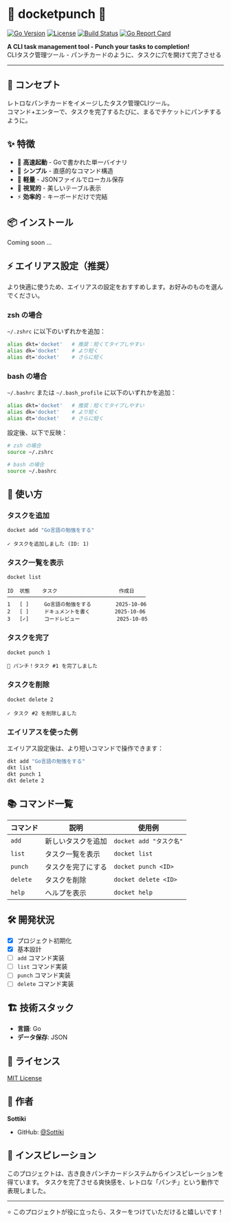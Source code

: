 # 🦞 docketpunch 🥊

[![Go Version](https://img.shields.io/badge/Go-1.23+-00ADD8?style=flat&logo=go)](https://go.dev/)
[![License](https://img.shields.io/badge/license-MIT-blue.svg)](LICENSE)
[![Build Status](https://github.com/Sottiki/docketpunch/workflows/CI/badge.svg)](https://github.com/Sottiki/docketpunch/actions)
[![Go Report Card](https://goreportcard.com/badge/github.com/Sottiki/docketpunch)](https://goreportcard.com/report/github.com/Sottiki/docketpunch)

**A CLI task management tool - Punch your tasks to completion!**  
CLIタスク管理ツール - パンチカードのように、タスクに穴を開けて完了させる

---

## 🎫 コンセプト

レトロなパンチカードをイメージしたタスク管理CLIツール。  
コマンド+エンターで、タスクを完了するたびに、まるでチケットにパンチするように。


## ✨ 特徴

- 🚀 **高速起動** - Goで書かれた単一バイナリ
- 📝 **シンプル** - 直感的なコマンド構造
- 💾 **軽量** - JSONファイルでローカル保存
- 🎨 **視覚的** - 美しいテーブル表示
- ⚡ **効率的** - キーボードだけで完結

## 📦 インストール

Coming soon ...

## ⚡ エイリアス設定（推奨）

より快適に使うため、エイリアスの設定をおすすめします。お好みのものを選んでください。

### zsh の場合

`~/.zshrc` に以下のいずれかを追加：

```bash
alias dkt='docket'   # 推奨：短くてタイプしやすい
alias dk='docket'    # より短く
alias dt='docket'    # さらに短く
```

### bash の場合

`~/.bashrc` または `~/.bash_profile` に以下のいずれかを追加：

```bash
alias dkt='docket'   # 推奨：短くてタイプしやすい
alias dk='docket'    # より短く
alias dt='docket'    # さらに短く
```

設定後、以下で反映：

```bash
# zsh の場合
source ~/.zshrc

# bash の場合
source ~/.bashrc
```

## 🚀 使い方

### タスクを追加

```bash
docket add "Go言語の勉強をする"
```

```
✓ タスクを追加しました (ID: 1)
```

### タスク一覧を表示

```bash
docket list
```

```
ID  状態    タスク                    作成日
─────────────────────────────────────────────
1   [ ]     Go言語の勉強をする        2025-10-06
2   [ ]     ドキュメントを書く        2025-10-06
3   [✓]     コードレビュー            2025-10-05
```

### タスクを完了

```bash
docket punch 1
```

```
🥊 パンチ！タスク #1 を完了しました
```

### タスクを削除

```bash
docket delete 2
```

```
✓ タスク #2 を削除しました
```

### エイリアスを使った例

エイリアス設定後は、より短いコマンドで操作できます：

```bash
dkt add "Go言語の勉強をする"
dkt list
dkt punch 1
dkt delete 2
```

## 📚 コマンド一覧

| コマンド | 説明 | 使用例 |
|---------|------|--------|
| `add` | 新しいタスクを追加 | `docket add "タスク名"` |
| `list` | タスク一覧を表示 | `docket list` |
| `punch` | タスクを完了にする | `docket punch <ID>` |
| `delete` | タスクを削除 | `docket delete <ID>` |
| `help` | ヘルプを表示 | `docket help` |

## 🛠️ 開発状況

- [x] プロジェクト初期化
- [x] 基本設計
- [ ] `add` コマンド実装
- [ ] `list` コマンド実装
- [ ] `punch` コマンド実装
- [ ] `delete` コマンド実装

## 🏗️ 技術スタック

- **言語**: Go
- **データ保存**: JSON

## 📝 ライセンス

[MIT License](LICENSE)

## 👤 作者

**Sottiki**

- GitHub: [@Sottiki](https://github.com/Sottiki)

## 💭 インスピレーション

このプロジェクトは、古き良きパンチカードシステムからインスピレーションを得ています。
タスクを完了させる爽快感を、レトロな「パンチ」という動作で表現しました。

---

⭐ このプロジェクトが役に立ったら、スターをつけていただけると嬉しいです！
